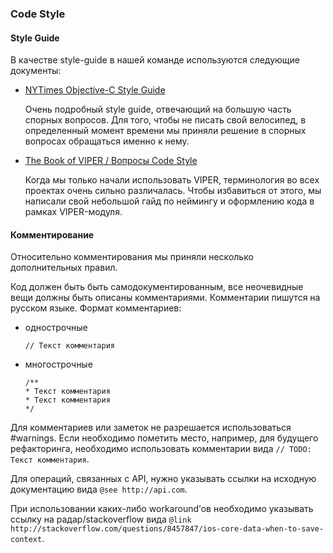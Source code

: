 ### Code Style

#### Style Guide

В качестве style-guide в нашей команде используются следующие документы:

- [NYTimes Objective-C Style Guide](https://github.com/NYTimes/objective-c-style-guide)
  
  Очень подробный style guide, отвечающий на большую часть спорных вопросов. Для того, чтобы не писать свой велосипед, в определенный момент времени мы приняли решение в спорных вопросах обращаться именно к нему.
  
- [The Book of VIPER / Вопросы Code Style](https://github.com/rambler-ios/The-Book-of-VIPER/blob/master/CodeStyle.md)

  Когда мы только начали использовать VIPER, терминология во всех проектах очень сильно различалась. Чтобы избавиться от этого, мы написали свой небольшой гайд по неймингу и оформлению кода в рамках VIPER-модуля.
  
#### Комментирование

Относительно комментирования мы приняли несколько дополнительных правил.

Код должен быть быть самодокументированным, все неочевидные вещи должны быть описаны комментариями. Комментарии пишутся на русском языке. Формат комментариев:

- однострочные

  `// Текст комментария`

- многострочные
 
  ```
  /**
  * Текст комментария
  * Текст комментария
  */
  ```

Для комментариев или заметок не разрешается использоваться #warnings. Если необходимо пометить место, например, для будущего рефакторинга, необходимо использовать комментарии вида `// TODO: Текст комментария`.

Для операций, связанных с API, нужно указывать ссылки на исходную документацию вида `@see http://api.com`.

При использовании каких-либо workaround’ов необходимо указывать ссылку на радар/stackoverflow вида `@link http://stackoverflow.com/questions/8457847/ios-core-data-when-to-save-context`.